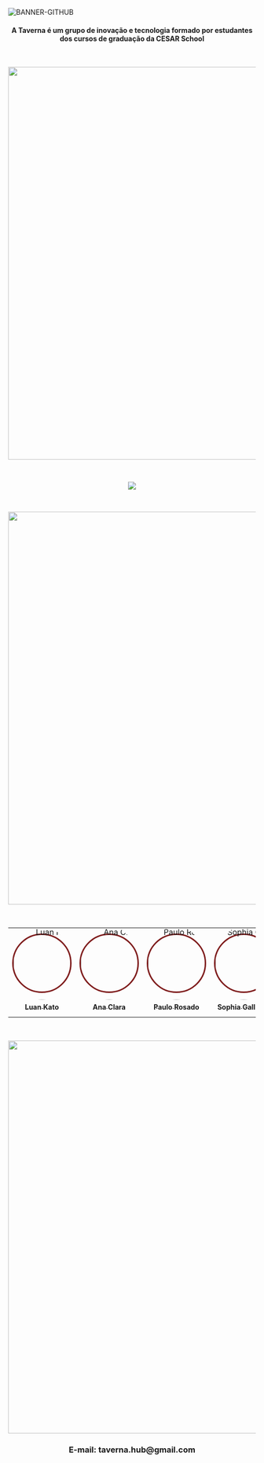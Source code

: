 
![BANNER-GITHUB](https://github.com/Taverna-Hub/.github/assets/117609505/ce65433a-320a-41cc-80fb-6370f6f9995d)

<h4 align="center">A Taverna é um grupo de inovação e tecnologia formado por estudantes dos cursos de graduação da CESAR School</h4>


<br />
<p align="center"><img src="https://github.com/Taverna-Hub/.github/assets/117609505/38218e6c-d514-40d9-b236-479347fbfdb7" width="800px" style="align: center;"></p>
<br />
<p align="center">
    <a href="https://github.com/Taverna-Hub/ForgeSheets" target="_blank"><img src="https://github-readme-stats.vercel.app/api/pin/?username=Taverna-Hub&repo=ForgeSheets&show_owner=true&theme=dark" /></a>
</p>
<br />

<p align="center"><img src="https://github.com/Taverna-Hub/.github/assets/117609505/ec28a1d8-16ff-4855-bea0-81f0fcd724d8" width="800px" style="align: center;"></p>
<br />
<table>
<tr>
    <td align="center" style="word-wrap: break-word; width: 150.0; height: 150.0">
        <a href=https://github.com/n3waz>
            <div style="border: 3px solid #7f1d1d; border-radius: 50%; width: 115px; height: 115px; display: flex; align-items: center; justify-content: center;">
              <img src="https://github.com/Taverna-Hub/ForgeSheets/assets/117609505/d8b65a88-272f-4653-9aa4-5be373517472" style="border-radius:50%;align-items:center;justify-content:center;overflow:hidden; width: 150px; " alt="Luan Kato"/>
            </div>
            <br />
            <sub style="font-size:14px;"><b>Luan Kato</b></sub>
        </a>
    </td>
    <td align="center" style="word-wrap: break-word; width: 150.0; height: 150.0">
        <a href="https://github.com/Pandor4b">
        <div
          style="border: 3px solid #7f1d1d; border-radius: 50%; width: 115px; height: 115px; display: flex; align-items: center; justify-content: center;"
        >
            <img src="https://github.com/Taverna-Hub/ForgeSheets/assets/117609505/d4df0935-d266-4bd3-8dca-45eed6f8d878" style="border-radius:50%;align-items:center;justify-content:center;overflow:hidden; width: 150px; " alt="Ana Clara"/>
        </div>
            <br />
            <sub style="font-size:14px"><b>Ana Clara</b></sub>
        </a>
    </td>
    <td align="center" style="word-wrap: break-word; width: 150.0; height: 150.0">
        <a href="https://github.com/paulorosadodev">
        <div  
          style="border: 3px solid #7f1d1d; border-radius: 50%; width: 115px; height: 115px; display: flex; align-items: center; justify-content: center;">
            <img src="https://github.com/Taverna-Hub/ForgeSheets/assets/117609505/f189ada4-9da2-4218-ac22-1b809ea3b9f6" style="border-radius:50%;align-items:center;justify-content:center;overflow:hidden; width: 150px; " alt="Paulo Rosado"/>
        </div>
            <br />
            <sub style="font-size:14px"><b>Paulo Rosado</b></sub>
        </a>
    </td>
    <td align="center" style="word-wrap: break-word; width: 150.0; height: 150.0">
        <a href="https://github.com/sophia-15">
        <div  
          style="border: 3px solid #7f1d1d; border-radius: 50%; width: 115px; height: 115px; display: flex; align-items: center; justify-content: center;"
        >
            <img src="https://github.com/Taverna-Hub/ForgeSheets/assets/117609505/5fc93ac3-52e2-4068-9324-ce7abb1dc1c0" style="border-radius:50%;align-items:center;justify-content:center;overflow:hidden; width: 150px; " alt="Sophia Gallindo">
        </div>
            <br />
            <sub style="font-size:14px"><b>Sophia Gallindo</b></sub>
        </a>
    </td>
    <td align="center" style="word-wrap: break-word; width: 150.0; height: 150.0">
        <a href="https://github.com/gustavoyoq">
        <div  
          style="border: 3px solid #7f1d1d; border-radius: 50%; width: 115px; height: 115px; display: flex; align-items: center; justify-content: center;"
        >
            <img src="https://github.com/Taverna-Hub/ForgeSheets/assets/117609505/0f74e341-feea-412d-868c-d56045ac66b7" style="border-radius:50%;align-items:center;justify-content:center;overflow:hidden; width: 150px; " alt="Gustavo Mourato"/>
        </div>
            <br />
            <sub style="font-size:14px"><b>Gustavo Mourato</b></sub>
        </a>
    </td>
    <td align="center" style="word-wrap: break-word; width: 150.0; height: 150.0">
        <a href="https://github.com/deadcube04" >
        <div  
          style="border: 3px solid #7f1d1d; border-radius: 50%; width: 115px; height: 115px; display: flex; align-items: center; justify-content: center;"
        >
            <img src="https://github.com/Taverna-Hub/ForgeSheets/assets/117609505/e166ecff-6cb5-4db4-b847-ace2c0b5afa4" style="border-radius:50%;align-items:center;justify-content:center;overflow:hidden; width: 150px;" alt="Gabriel Albuquerque"/>
        </div>
            <br />
            <sub style="font-size:14px"><b>Gabriel Albuquerque</b></sub>
        </a>
    </td>
</tr>
</table>

<br />
<p align="center"><img src="https://github.com/Taverna-Hub/.github/assets/117609505/dfa89a05-bf01-4102-b881-792a0962c86a" width="800px" style="align: center;"></p>
<h3 align="center">E-mail: taverna.hub@gmail.com</h3>

